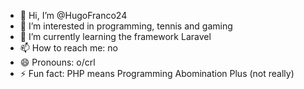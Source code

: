 - 👋 Hi, I’m @HugoFranco24
- 👀 I’m interested in programming, tennis and gaming
- 🌱 I’m currently learning the framework Laravel
- 📫 How to reach me: no
- 😄 Pronouns: o/crl
- ⚡ Fun fact: PHP means Programming Abomination Plus (not really)

<!---
HugoFranco24/HugoFranco24 is a ✨ special ✨ repository because its `README.md` (this file) appears on your GitHub profile.
You can click the Preview link to take a look at your changes.
--->
